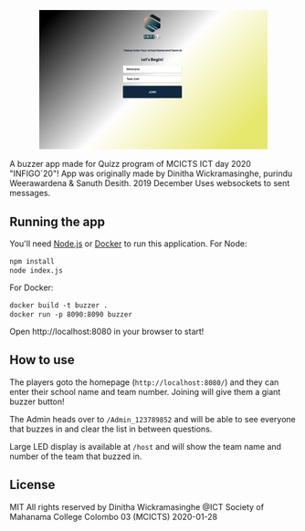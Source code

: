 <p align="center">
  <img width="400px" src="/screenshot.png" alt="Buzzer"/>
</p>

A buzzer app made for Quizz program of MCICTS ICT day 2020 "INFIGO`20"!
App was originally made by Dinitha Wickramasinghe, purindu Weerawardena & Sanuth Desith. 2019 December
Uses websockets to sent messages.

## Running the app

You'll need [Node.js](https://nodejs.org) or [Docker](https://www.docker.com/) to run this
application. For Node:

```
npm install
node index.js
```

For Docker:

```
docker build -t buzzer .
docker run -p 8090:8090 buzzer
```

Open http://localhost:8080 in your browser to start!

## How to use

The players goto the homepage (`http://localhost:8080/`) and they can enter their school name and team
number. Joining will give them a giant buzzer button!

The Admin heads over to `/Admin_123789852` and will be able to see everyone that buzzes in and clear the list
in between questions.

Large LED display is available at `/host` and will show the team name and number of the team that buzzed in.

## License

MIT
All rights reserved by Dinitha Wickramasinghe @ICT Society of Mahanama College Colombo 03 (MCICTS)
2020-01-28
